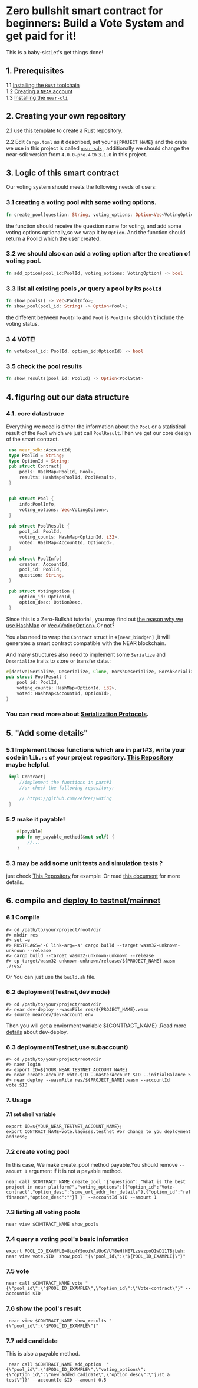 
# Zero bullshit smart contract for beginners: Build a Vote System and get paid for it!   


This is a baby-sistLet's get things done!  

## 1. Prerequisites
 1.1 [Installing the `Rust` toolchain](https://www.rust-lang.org/tools/install)  
  1.2 [Creating a `NEAR` account](https://docs.near.org/docs/develop/contracts/rust/intro#creating-a-near-account)  
  1.3 [Installing the `near-cli`](https://docs.near.org/docs/develop/contracts/rust/intro#installing-the-near-cli)
   

   
## 2. Creating your own repository  

2.1 use [this template](https://github.com/near-examples/rust-template) to create a Rust repository.  

2.2 Edit `Cargo.toml` as it described, set your `${PROJECT_NAME}` and the crate we use in this project is called [`near-sdk`](https://docs.rs/near-sdk/3.1.0/near_sdk/) , additionally we should change the near-sdk version from `4.0.0-pre.4` to `3.1.0` in this project.  




## 3. Logic of this smart contract  
   Our voting system should meets the following needs of users:  
### 3.1 creating a voting pool with some voting options.  
```rust
fn create_pool(question: String, voting_options: Option<Vec<VotingOption>>) -> PoolId
``` 
the function should receive the question name for voting, and add some voting options optionally,so we wrap it by `Option`. And the function should return a PoolId which the user created.
### 3.2 we should also can add a voting option after the creation of voting pool.  
```rust
fn add_option(pool_id:PoolId, voting_options: VotingOption) -> bool
```
### 3.3 list all existing pools ,or query a pool by its `poolId`
```rust 
fn show_pools() -> Vec<PoolInfo>;  
fn show_pool(pool_id: String) -> Option<Pool>;
```
the different between `PoolInfo` and `Pool` is `PoolInfo` shouldn't  include the voting status. 
### 3.4 VOTE! 
```rust 
fn vote(pool_id: PoolId, option_id:OptionId) -> bool 
```
### 3.5 check the pool results  
```rust
fn show_results(pool_id: PoolId) -> Option<PoolStat>
```

## 4. figuring out our data structure
### 4.1. core datastruce  
Everything we need is either the information about the `Pool` or a statistical result of the `Pool` which we just call `PoolResult`.Then we get our core design of the smart contract.

   ```rust
    use near_sdk::AccountId;
    type PoolId = String;
    type OptionId = String;
    pub struct Contract{
        pools: HashMap<PoolId, Pool>,
        results: HashMap<PoolId, PoolResult>,
    }


    pub struct Pool {
        info:PoolInfo,
        voting_options: Vec<VotingOption>,
    }
    
    pub struct PoolResult {
        pool_id: PoolId,
        voting_counts: HashMap<OptionId, i32>,
        voted: HashMap<AccountId, OptionId>,
    }

    pub struct PoolInfo{
        creator: AccountId,
        pool_id: PoolId,
        question: String,
    }

    pub struct VotingOption {
        option_id: OptionId,
        option_desc: OptionDesc,
    } 
   ``` 
Since this is a Zero-Bullshit tutorial , you may find out [the reason why we use HashMap](https://www.near-sdk.io/contract-structure/collections#in-memory-hashmap-vs-persistent-unorderedmap) or [Vec\<VotingOption>](https://www.near-sdk.io/contract-structure/collections).Or [not](https://discord.gg/teknCYc3m3)?  

You also need to wrap the `Contract` struct in `#[near_bindgen]`  ,it will generates a smart contract compatible with the NEAR blockchain. 

And many structures also need to implement some `Serialize` and `Deserialize` traits to store or transfer data.: 
    
```rust
#[derive(Serialize, Deserialize, Clone, BorshDeserialize, BorshSerialize)]
pub struct PoolResult {
    pool_id: PoolId,
    voting_counts: HashMap<OptionId, i32>,
    voted: HashMap<AccountId, OptionId>,
}
```
### You can read more about [Serialization Protocols](https://www.near-sdk.io/contract-interface/serialization-interface).


## 5. "Add some details"  
### 5.1 Implement those functions which are in part#3, write your code in `lib.rs` of your project repository. [This Repository](https://github.com/2efPer/voting) maybe helpful.
   ```rust
    impl Contract{
        //implement the functions in part#3 
        //or check the following repository: 

        // https://github.com/2efPer/voting
    }
   ```
### 5.2 make it payable!
```rust
    #[payable]
    pub fn my_payable_method(&mut self) {
        //...
    }
```
### 5.3 may be add some unit tests and simulation tests ?    

just check [This Repository](https://github.com/2efPer/voting/blob/master/src/lib.rs) for example .Or read [this document](https://www.near-sdk.io/testing/unit-tests) for more details.

## 6. compile and [deploy to testnet/mainnet](https://docs.near.org/docs/develop/contracts/rust/intro#deploying-the-contract)  

### 6.1 Compile 
```shell
#> cd /path/to/your/project/root/dir
#> mkdir res
#> set -e
#> RUSTFLAGS='-C link-arg=-s' cargo build --target wasm32-unknown-unknown --release
#> cargo build --target wasm32-unknown-unknown --release
#> cp target/wasm32-unknown-unknown/release/${PROJECT_NAME}.wasm ./res/
```  
Or You can just use the `build.sh` file.   

### 6.2 deployment(Testnet,dev mode)  
```shell
#> cd /path/to/your/project/root/dir
#> near dev-deploy --wasmFile res/${PROJECT_NAME}.wasm  
#> source neardev/dev-account.env 
```  
Then you will get a enviorment variable ${CONTRACT_NAME} .Read more [details](https://docs.near.org/docs/tools/near-cli#near-dev-deploy) about dev-deploy.
### 6.3 deployment(Testnet,use subaccount)  
```shell
#> cd /path/to/your/project/root/dir
#> naer login
#> export ID=${YOUR_NEAR_TESTNET_ACCOUNT_NAME}
#> near create-account vote.$ID --masterAccount $ID --initialBalance 5  
#> near deploy --wasmFile res/${PROJECT_NAME}.wasm --accountId vote.$ID
```

### 7. Usage  
#### 7.1 set shell variable  
```shell
export ID=${YOUR_NEAR_TESTNET_ACCOUNT_NAME};
export CONTRACT_NAME=vote.lagosss.testnet #or change to you deployment address;
```  

### 7.2 create voting pool  
In this case, We make create_pool method payable.You should remove `--amount 1` argument if it is not a payable method.  
```shell
near call $CONTRACT_NAME create_pool '{"question": "What is the best project in near platform?","voting_options":[{"option_id":"Vote-contract","option_desc":"some_url_addr_for_details"},{"option_id":"ref finance","option_desc":""}] }' --accountId $ID --amount 1

```  

### 7.3 listing all voting pools  
```shell
near view $CONTRACT_NAME show_pools
``` 

### 7.4 query a voting pool's basic infomation   

```shell 
export POOL_ID_EXAMPLE=8iq4YSooiWAiUoKVUY8eHtHE7LzswzpoQ1wD11TBjLwh;
near view vote.$ID  show_pool "{\"pool_id\":\"${POOL_ID_EXAMPLE}\"}"
```  

### 7.5 vote  
```shell
near call $CONTRACT_NAME vote "{\"pool_id\":\"$POOL_ID_EXAMPLE\",\"option_id\":\"Vote-contract\"}" --accountId $ID  
```  

### 7.6 show the pool's result  
```shell
 near view $CONTRACT_NAME show_results "{\"pool_id\":\"$POOL_ID_EXAMPLE\"}"
``` 

### 7.7 add candidate  
This is also a payable method.  
```shell
 near call $CONTRACT_NAME add_option  "{\"pool_id\":\"$POOL_ID_EXAMPLE\",\"voting_options\":{\"option_id\":\"new added cadidate\",\"option_desc\":\"just a test\"}}" --accountId $ID --amount 0.5
```
